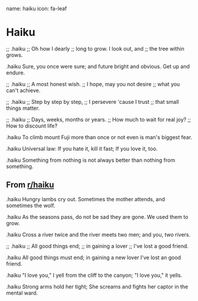 name: haiku
icon: fa-leaf

# Haiku

;; .haiku
;; Oh how I dearly
;; long to grow.  I look out, and
;; the tree within grows.

.haiku
Sure, you once were sure;
and future bright and obvious.
Get up and endure.

;; .haiku
;; A most honest wish.
;; I hope, may you not desire
;; what you can't achieve.

;; .haiku
;; Step by step by step,
;; I persevere 'cause I trust
;; that small things matter.

;; .haiku
;; Days, weeks, months or years.
;; How much to wait for real joy?
;; How to discount life?

.haiku
To climb mount Fuji
more than once or not even
is man's biggest fear.

.haiku
Universal law:
If you hate it, kill it fast;
If you love it, too.

.haiku
Something from nothing
is not always better than
nothing from something.

## From [<span class="fab fa-reddit-alien"></span> r/haiku][haikusub]

[haikusub]: https://www.reddit.com/r/haiku/ "r/haiku"

.haiku
Hungry lambs cry out.
Sometimes the mother attends,
and sometimes the wolf.

.haiku
As the seasons pass,
do not be sad they are gone.
We used them to grow.

.haiku
Cross a river twice
and the river meets two men;
and you, two rivers.

;; .haiku
;; All good things end;
;; in gaining a lover
;; I've lost a good friend.

.haiku
All good things must end;
in gaining a new lover
I've lost an good friend.

.haiku
"I love you," I yell
from the cliff to the canyon;
"I love you," it yells.

.haiku
Strong arms hold her tight;
She screams and fights her captor
in the mental ward.
